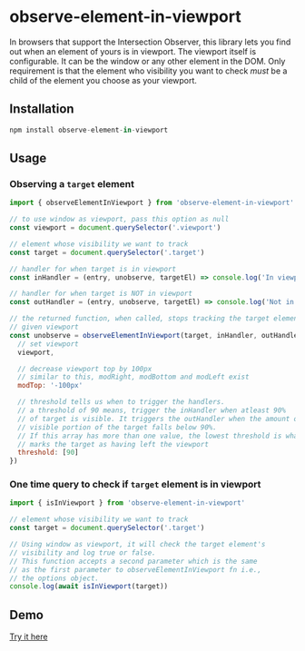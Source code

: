 # observe-element-in-viewport

In browsers that support the Intersection Observer, this library lets you find out when an element of yours is in viewport.
The viewport itself is configurable. It can be the window or any other element in the DOM.
Only requirement is that the element who visibility you want to check _must_ be a child of the element you choose as your
viewport.

## Installation

```js
npm install observe-element-in-viewport
```

## Usage

### Observing a `target` element

```js
import { observeElementInViewport } from 'observe-element-in-viewport'

// to use window as viewport, pass this option as null
const viewport = document.querySelector('.viewport')

// element whose visibility we want to track
const target = document.querySelector('.target')

// handler for when target is in viewport
const inHandler = (entry, unobserve, targetEl) => console.log('In viewport')

// handler for when target is NOT in viewport
const outHandler = (entry, unobserve, targetEl) => console.log('Not in viewport')

// the returned function, when called, stops tracking the target element in the
// given viewport
const unobserve = observeElementInViewport(target, inHandler, outHandler, {
  // set viewport
  viewport,

  // decrease viewport top by 100px
  // similar to this, modRight, modBottom and modLeft exist
  modTop: '-100px'

  // threshold tells us when to trigger the handlers.
  // a threshold of 90 means, trigger the inHandler when atleast 90%
  // of target is visible. It triggers the outHandler when the amount of
  // visible portion of the target falls below 90%.
  // If this array has more than one value, the lowest threshold is what
  // marks the target as having left the viewport
  threshold: [90]
})
```

### One time query to check if `target` element is in viewport

```js
import { isInViewport } from 'observe-element-in-viewport'

// element whose visibility we want to track
const target = document.querySelector('.target')

// Using window as viewport, it will check the target element's
// visibility and log true or false.
// This function accepts a second parameter which is the same
// as the first parameter to observeElementInViewport fn i.e.,
// the options object.
console.log(await isInViewport(target))
```

## Demo

[Try it here](https://examples-eykuptdpco.now.sh/)
